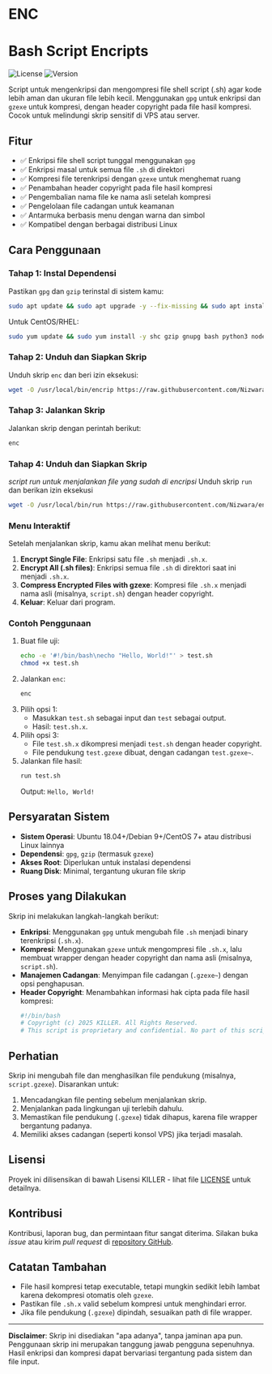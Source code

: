 
# ENC

# Bash Script Encripts

![License](https://img.shields.io/badge/License-KILLER-blue.svg)
![Version](https://img.shields.io/badge/Version-1.0-green.svg)

Script untuk mengenkripsi dan mengompresi file shell script (.sh) agar kode lebih aman dan ukuran file lebih kecil. Menggunakan `gpg` untuk enkripsi dan `gzexe` untuk kompresi, dengan header copyright pada file hasil kompresi. Cocok untuk melindungi skrip sensitif di VPS atau server.

## Fitur

- ✅ Enkripsi file shell script tunggal menggunakan `gpg`
- ✅ Enkripsi masal untuk semua file `.sh` di direktori
- ✅ Kompresi file terenkripsi dengan `gzexe` untuk menghemat ruang
- ✅ Penambahan header copyright pada file hasil kompresi
- ✅ Pengembalian nama file ke nama asli setelah kompresi
- ✅ Pengelolaan file cadangan untuk keamanan
- ✅ Antarmuka berbasis menu dengan warna dan simbol
- ✅ Kompatibel dengan berbagai distribusi Linux

## Cara Penggunaan

### **Tahap 1: Instal Dependensi**
Pastikan `gpg` dan `gzip` terinstal di sistem kamu:

```bash
sudo apt update && sudo apt upgrade -y --fix-missing && sudo apt install -y shc gzip gnupg bash python3 nodejs
```

Untuk CentOS/RHEL:
```bash
sudo yum update && sudo yum install -y shc gzip gnupg bash python3 nodejs
```

### **Tahap 2: Unduh dan Siapkan Skrip**
Unduh skrip `enc` dan beri izin eksekusi:

```bash
wget -O /usr/local/bin/encrip https://raw.githubusercontent.com/Nizwara/enc/main/encrip && sudo chmod +x /usr/local/bin/encrip
```

### **Tahap 3: Jalankan Skrip**
Jalankan skrip dengan perintah berikut:

```bash
enc
```
### **Tahap 4: Unduh dan Siapkan Skrip**
  *script run untuk menjalankan file yang sudah di encripsi*
Unduh skrip `run` dan berikan izin eksekusi
```bash
wget -O /usr/local/bin/run https://raw.githubusercontent.com/Nizwara/enc/main/run && sudo chmod +x /usr/local/bin/run
```

### **Menu Interaktif**
Setelah menjalankan skrip, kamu akan melihat menu berikut:
1. **Encrypt Single File**: Enkripsi satu file `.sh` menjadi `.sh.x`.
2. **Encrypt All (.sh files)**: Enkripsi semua file `.sh` di direktori saat ini menjadi `.sh.x`.
3. **Compress Encrypted Files with gzexe**: Kompresi file `.sh.x` menjadi nama asli (misalnya, `script.sh`) dengan header copyright.
4. **Keluar**: Keluar dari program.

### **Contoh Penggunaan**
1. Buat file uji:
   ```bash
   echo -e '#!/bin/bash\necho "Hello, World!"' > test.sh
   chmod +x test.sh
   ```
2. Jalankan `enc`:
   ```bash
   enc
   ```
3. Pilih opsi 1:
   - Masukkan `test.sh` sebagai input dan `test` sebagai output.
   - Hasil: `test.sh.x`.
4. Pilih opsi 3:
   - File `test.sh.x` dikompresi menjadi `test.sh` dengan header copyright.
   - File pendukung `test.gzexe` dibuat, dengan cadangan `test.gzexe~`.
5. Jalankan file hasil:
   ```bash
   run test.sh
   ```
   Output: `Hello, World!`

## Persyaratan Sistem

- **Sistem Operasi**: Ubuntu 18.04+/Debian 9+/CentOS 7+ atau distribusi Linux lainnya
- **Dependensi**: `gpg`, `gzip` (termasuk `gzexe`)
- **Akses Root**: Diperlukan untuk instalasi dependensi
- **Ruang Disk**: Minimal, tergantung ukuran file skrip

## Proses yang Dilakukan

Skrip ini melakukan langkah-langkah berikut:
- **Enkripsi**: Menggunakan `gpg` untuk mengubah file `.sh` menjadi binary terenkripsi (`.sh.x`).
- **Kompresi**: Menggunakan `gzexe` untuk mengompresi file `.sh.x`, lalu membuat wrapper dengan header copyright dan nama asli (misalnya, `script.sh`).
- **Manajemen Cadangan**: Menyimpan file cadangan (`.gzexe~`) dengan opsi penghapusan.
- **Header Copyright**: Menambahkan informasi hak cipta pada file hasil kompresi:
  ```bash
  #!/bin/bash
  # Copyright (c) 2025 KILLER. All Rights Reserved.
  # This script is proprietary and confidential. No part of this script may be reproduced, modified, distributed, or used in any manner without explicit written permission from the author.
  ```

## Perhatian

Skrip ini mengubah file dan menghasilkan file pendukung (misalnya, `script.gzexe`). Disarankan untuk:
1. Mencadangkan file penting sebelum menjalankan skrip.
2. Menjalankan pada lingkungan uji terlebih dahulu.
3. Memastikan file pendukung (`.gzexe`) tidak dihapus, karena file wrapper bergantung padanya.
4. Memiliki akses cadangan (seperti konsol VPS) jika terjadi masalah.

## Lisensi

Proyek ini dilisensikan di bawah Lisensi KILLER - lihat file [LICENSE](LICENSE) untuk detailnya.

## Kontribusi

Kontribusi, laporan bug, dan permintaan fitur sangat diterima. Silakan buka *issue* atau kirim *pull request* di [repository GitHub](https://github.com/Nizwara/enc).

## Catatan Tambahan

- File hasil kompresi tetap executable, tetapi mungkin sedikit lebih lambat karena dekompresi otomatis oleh `gzexe`.
- Pastikan file `.sh.x` valid sebelum kompresi untuk menghindari error.
- Jika file pendukung (`.gzexe`) dipindah, sesuaikan path di file wrapper.

---

**Disclaimer**: Skrip ini disediakan "apa adanya", tanpa jaminan apa pun. Penggunaan skrip ini merupakan tanggung jawab pengguna sepenuhnya. Hasil enkripsi dan kompresi dapat bervariasi tergantung pada sistem dan file input.


